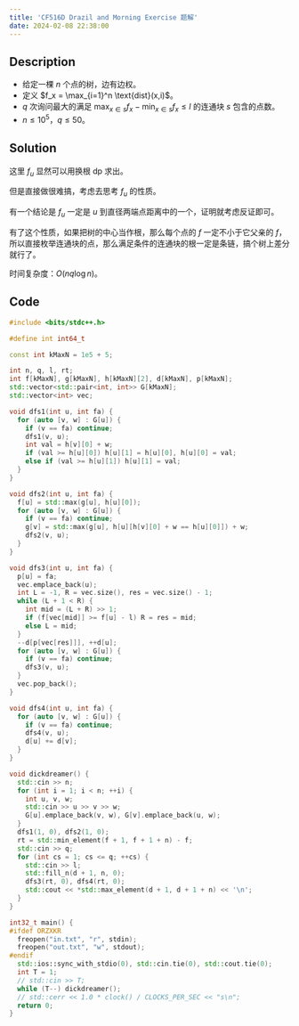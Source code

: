 ```yaml
---
title: 'CF516D Drazil and Morning Exercise 题解'
date: 2024-02-08 22:38:00
---
```


## Description

- 给定一棵 $n$ 个点的树，边有边权。
- 定义 $f_x = \max_{i=1}^n \text{dist}(x,i)$。
- $q$ 次询问最大的满足 $\max_{x \in s} f_x - \min_{x \in s} f_x \le l$ 的连通块 $s$ 包含的点数。
- $n \le 10^5$，$q \le 50$。

## Solution

这里 $f_u$ 显然可以用换根 dp 求出。

但是直接做很难搞，考虑去思考 $f_u$ 的性质。

有一个结论是 $f_u$ 一定是 $u$ 到直径两端点距离中的一个，证明就考虑反证即可。

有了这个性质，如果把树的中心当作根，那么每个点的 $f$ 一定不小于它父亲的 $f$，所以直接枚举连通块的点，那么满足条件的连通块的根一定是条链，搞个树上差分就行了。

时间复杂度：$O(nq\log n)$。

## Code

```cpp
#include <bits/stdc++.h>

#define int int64_t

const int kMaxN = 1e5 + 5;

int n, q, l, rt;
int f[kMaxN], g[kMaxN], h[kMaxN][2], d[kMaxN], p[kMaxN];
std::vector<std::pair<int, int>> G[kMaxN];
std::vector<int> vec;

void dfs1(int u, int fa) {
  for (auto [v, w] : G[u]) {
    if (v == fa) continue;
    dfs1(v, u);
    int val = h[v][0] + w;
    if (val >= h[u][0]) h[u][1] = h[u][0], h[u][0] = val;
    else if (val >= h[u][1]) h[u][1] = val;
  }
}

void dfs2(int u, int fa) {
  f[u] = std::max(g[u], h[u][0]);
  for (auto [v, w] : G[u]) {
    if (v == fa) continue;
    g[v] = std::max(g[u], h[u][h[v][0] + w == h[u][0]]) + w;
    dfs2(v, u);
  }
}

void dfs3(int u, int fa) {
  p[u] = fa;
  vec.emplace_back(u);
  int L = -1, R = vec.size(), res = vec.size() - 1;
  while (L + 1 < R) {
    int mid = (L + R) >> 1;
    if (f[vec[mid]] >= f[u] - l) R = res = mid;
    else L = mid;
  }
  --d[p[vec[res]]], ++d[u];
  for (auto [v, w] : G[u]) {
    if (v == fa) continue;
    dfs3(v, u);
  }
  vec.pop_back();
}

void dfs4(int u, int fa) {
  for (auto [v, w] : G[u]) {
    if (v == fa) continue;
    dfs4(v, u);
    d[u] += d[v];
  }
}

void dickdreamer() {
  std::cin >> n;
  for (int i = 1; i < n; ++i) {
    int u, v, w;
    std::cin >> u >> v >> w;
    G[u].emplace_back(v, w), G[v].emplace_back(u, w);
  }
  dfs1(1, 0), dfs2(1, 0);
  rt = std::min_element(f + 1, f + 1 + n) - f;
  std::cin >> q;
  for (int cs = 1; cs <= q; ++cs) {
    std::cin >> l;
    std::fill_n(d + 1, n, 0);
    dfs3(rt, 0), dfs4(rt, 0);
    std::cout << *std::max_element(d + 1, d + 1 + n) << '\n';
  }
}

int32_t main() {
#ifdef ORZXKR
  freopen("in.txt", "r", stdin);
  freopen("out.txt", "w", stdout);
#endif
  std::ios::sync_with_stdio(0), std::cin.tie(0), std::cout.tie(0);
  int T = 1;
  // std::cin >> T;
  while (T--) dickdreamer();
  // std::cerr << 1.0 * clock() / CLOCKS_PER_SEC << "s\n";
  return 0;
}
```
